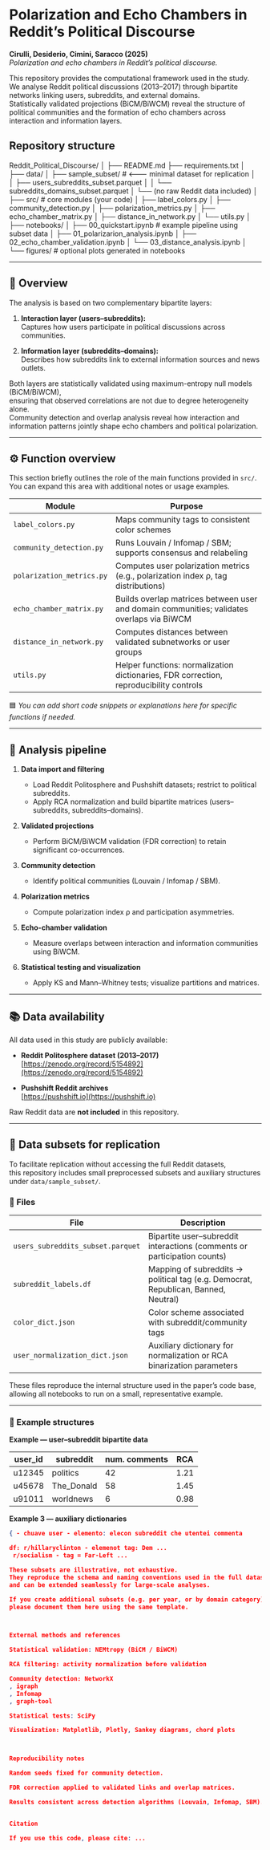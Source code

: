 # Polarization and Echo Chambers in Reddit’s Political Discourse

**Cirulli, Desiderio, Cimini, Saracco (2025)**  
*Polarization and echo chambers in Reddit’s political discourse.*

This repository provides the computational framework used in the study.  
We analyse Reddit political discussions (2013–2017) through bipartite networks linking
users, subreddits, and external domains.  
Statistically validated projections (BiCM/BiWCM) reveal the structure of political
communities and the formation of echo chambers across interaction and information layers.

## Repository structure


Reddit_Political_Discourse/
│
├── README.md
├── requirements.txt
│
├── data/
│ ├── sample_subset/ # <--- minimal dataset for replication 
│ │ ├── users_subreddits_subset.parquet
│ │ └── subreddits_domains_subset.parquet
│ └── (no raw Reddit data included)
│
├── src/ # core modules (your code)
│ ├── label_colors.py
│ ├── community_detection.py
│ ├── polarization_metrics.py
│ ├── echo_chamber_matrix.py
│ ├── distance_in_network.py
│ └── utils.py
│
├── notebooks/
│ ├── 00_quickstart.ipynb # example pipeline using subset data
│ ├── 01_polarizarion_analysis.ipynb
│ ├── 02_echo_chamber_validation.ipynb
│ └── 03_distance_analysis.ipynb
│
└── figures/ # optional plots generated in notebooks


---

## 🧩 Overview

The analysis is based on two complementary bipartite layers:

1. **Interaction layer (users–subreddits):**  
   Captures how users participate in political discussions across communities.

2. **Information layer (subreddits–domains):**  
   Describes how subreddits link to external information sources and news outlets.

Both layers are statistically validated using maximum-entropy null models (BiCM/BiWCM),  
ensuring that observed correlations are not due to degree heterogeneity alone.  
Community detection and overlap analysis reveal how interaction and information patterns
jointly shape echo chambers and political polarization.

---

## ⚙️ Function overview

This section briefly outlines the role of the main functions provided in `src/`.  
You can expand this area with additional notes or usage examples.

| Module | Purpose |
|--------|----------|
| `label_colors.py` | Maps community tags to consistent color schemes |
| `community_detection.py` | Runs Louvain / Infomap / SBM; supports consensus and relabeling |
| `polarization_metrics.py` | Computes user polarization metrics (e.g., polarization index ρ, tag distributions) |
| `echo_chamber_matrix.py` | Builds overlap matrices between user and domain communities; validates overlaps via BiWCM |
| `distance_in_network.py` | Computes distances between validated subnetworks or user groups |
| `utils.py` | Helper functions: normalization dictionaries, FDR correction, reproducibility controls |

🟦 *You can add short code snippets or explanations here for specific functions if needed.*

---

## 🧠 Analysis pipeline

1. **Data import and filtering**  
   - Load Reddit Politosphere and Pushshift datasets; restrict to political subreddits.  
   - Apply RCA normalization and build bipartite matrices (users–subreddits, subreddits–domains).

2. **Validated projections**  
   - Perform BiCM/BiWCM validation (FDR correction) to retain significant co-occurrences.

3. **Community detection**  
   - Identify political communities (Louvain / Infomap / SBM).

4. **Polarization metrics**  
   - Compute polarization index ρ and participation asymmetries.

5. **Echo-chamber validation**  
   - Measure overlaps between interaction and information communities using BiWCM.

6. **Statistical testing and visualization**  
   - Apply KS and Mann–Whitney tests; visualize partitions and matrices.

---

## 📚 Data availability

All data used in this study are publicly available:

- **Reddit Politosphere dataset (2013–2017)**  
  [https://zenodo.org/record/5154892](https://zenodo.org/record/5154892)

- **Pushshift Reddit archives**  
  [https://pushshift.io](https://pushshift.io)

Raw Reddit data are **not included** in this repository.

---

## 📁 Data subsets for replication

To facilitate replication without accessing the full Reddit datasets,  
this repository includes small preprocessed subsets and auxiliary structures under `data/sample_subset/`.

### 🔹 Files

| File | Description |
|------|--------------|
| `users_subreddits_subset.parquet` | Bipartite user–subreddit interactions (comments or participation counts) |
| `subreddit_labels.df` | Mapping of subreddits → political tag (e.g. Democrat, Republican, Banned, Neutral) |
| `color_dict.json` | Color scheme associated with subreddit/community tags |
| `user_normalization_dict.json` | Auxiliary dictionary for normalization or RCA binarization parameters |

These files reproduce the internal structure used in the paper’s code base,  
allowing all notebooks to run on a small, representative example.

---

### 🔹 Example structures

**Example — user–subreddit bipartite data**

| user_id | subreddit | num. comments | RCA 
|----------|------------|----------|-----|
| u12345   | politics   | 42       | 1.21 | 
| u45678   | The_Donald | 58       | 1.45 | 
| u91011   | worldnews  | 6        | 0.98 | 

**Example 3 — auxiliary dictionaries**

```json
{ - chuave user - elemento: elecon subreddit che utentei commenta

df: r/hillaryclinton - elemenot tag: Dem ...
 r/socialism - tag = Far-Left ...

These subsets are illustrative, not exhaustive.
They reproduce the schema and naming conventions used in the full datasets,
and can be extended seamlessly for large-scale analyses.

If you create additional subsets (e.g. per year, or by domain category),
please document them here using the same template.



External methods and references

Statistical validation: NEMtropy (BiCM / BiWCM)

RCA filtering: activity normalization before validation

Community detection: NetworkX
, igraph
, Infomap
, graph-tool

Statistical tests: SciPy

Visualization: Matplotlib, Plotly, Sankey diagrams, chord plots



Reproducibility notes

Random seeds fixed for community detection.

FDR correction applied to validated links and overlap matrices.

Results consistent across detection algorithms (Louvain, Infomap, SBM).


Citation

If you use this code, please cite: ... 
